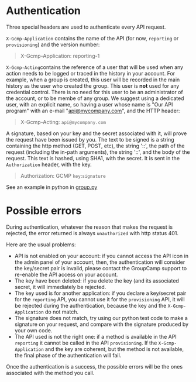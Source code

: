 # Authentication

Three special headers are used to authenticate every API request.

`X-Gcmp-Application` contains the name of the API (for now, `reporting` or
`provisioning`) and the version number:

> X-Gcmp-Application: reporting-1

`X-Gcmp-Acting`contains the reference of a user that will be used
when any action needs to be logged or traced in the history in your
account. For example, when a group is created, this user will be
recorded in the main history as the user who created the group. This
user is **not** used for any credential control. There is no need for
this user to be an administrator of the account, or to be membe of
any group. We suggest using a dedicated user, with an explicit name,
so having a user whose name is "Our API program" with an e-mail
"api@mycompany.com", and the HTTP header:

> X-Gcmp-Acting: `api@mycompany.com`

A signature, based on your key and the secret associated with it, will
prove the request have been issued by you. The text to be signed is a
string containing the http method (GET, POST, etc), the string '::',
the path of the request (including the in-path arguments), the string
'::', and the body of the request. This text is hashed, using SHA1,
with the secret. It is sent in the `Authorization` header, with the
key.

> Authorization: GCMP `key`:`signature`

See an example in python in [group.py](../../group.py)

# Possible errors

During authentication, whatever the reason that makes the request
is rejected, the error returned is always `unauthorized` with http
status 401.

Here are the usual problems:

* API is not enabled on your account: if you cannot access the API
  icon in the admin panel of your account, then, the authentication
  will consider the key/secret pair is invalid, please contact the
  GroupCamp support to re-enable the API access on your account.
* The key have been deleted: if you delete the key (and its associated
  secret, it will immediately be rejected.
* The key used is for another application: if you declare a key/secret
  pair for the `reporting` API, you cannot use it for the `provisioning`
  API, it will be rejected during the authentication, because the key
  and the `X-Gcmp-Application` do not match.
* The signature does not match, try using our python test code to
  make a signature on your request, and compare with the signature
  produced by your own code.
* The API used is not the right one: if a method is available in the
  API `reporting` it cannot be called in the API `provisioning`. If
  the `X-Gcmp-Application` and the key are coherent, but the method
  is not available, the final phase of the authentication will fail.

Once the authentication is a success, the possible errors will be the ones
associated with the method you call.



